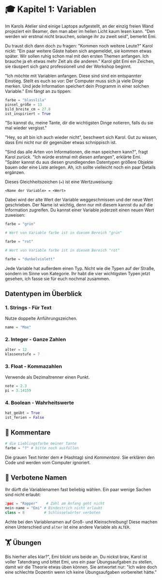 # 🎓 Kapitel 1: Variablen

Im Karols Atelier sind einige Laptops aufgestellt, an der einzig freien Wand projeziert ein Beamer, den man aber im hellen Licht kaum lesen kann. "Den werden wir erstmal nicht brauchen, solange ihr zu zweit seid", bemerkt Emi.

Du traust dich dann doch zu fragen: "Kommen noch weitere Leute?" Karol nickt: "Ein paar weitere Gäste haben sich angemeldet, sie kommen etwas später. Wir sollen ruhig schon mal mit den ersten Themen anfangen. Ich brauche ja eh etwas mehr Zeit als die anderen." Karol gibt Emi ein Zeichen, sie räuspert sich ganz professionell und der Workshop beginnt.

"Ich möchte mit Variablen anfangen. Diese sind sind ein entspannter Einstieg. Stellt es euch so vor: Der Computer muss sich ja viele Dinge merken. Und jede Information speichert dein Programm in einer solchen Variable." Emi fängt an zu tippen:

```py
farbe = "blasslila"
pinsel_größe = 13
bild_breite_cm = 27.8
ist_inspiriert = True
```

"So kannst du, meine Tante, dir die wichtigsten Dinge notieren, falls du sie mal wieder vergisst."

"Hey, so alt bin ich auch wieder nicht", beschwert sich Karol. Gut zu wissen, dass Emi nicht nur dir gegenüber etwas schnippisch ist.

"Sind das alle Arten von Informationen, die man speichern kann?", fragt Karol zurück. "Ich würde erstmal mit diesen anfangen", erklärte Emi. "Später kannst du aus diesen grundlegenden Datentypen größere Objekte bauen oder eine Liste anlegen. Ah, ich sollte vielleicht noch ein paar Details ergänzen.

Dieses Gleichheitszeichen (`=`) ist eine Wertzuweisung:

```
<Name der Variable> = <Wert>
```

Dabei wird der alte Wert der Variable weggeschmissen und der neue Wert geschrieben. Der Name ist wichtig, denn nur mit diesem kannst du auf die Information zugreifen. Du kannst einer Variable jederzeit einen neuen Wert zuweisen:

```py
farbe = "grün"

# Wert von Variable farbe ist in diesem Bereich "grün"

farbe = "rot"

# Wert von Variable farbe ist in diesem Bereich "rot"

farbe = "dunkelviolett"
```

Jede Variable hat außerdem einen Typ. Nicht wie die Typen auf der Straße, sondern im Sinne von Kategorie. Ihr habt die vier wichtigsten Typen jetzt gesehen, ich fasse sie für euch nochmal zusammen.

## Datentypen im Überblick

### 1. Strings - Für Text

Nutze doppelte Anführungszeichen.

```python
name = "Max"
```

### 2. Integer - Ganze Zahlen

```python
alter = 12
klassenstufe = 7
```

### 3. Float - Kommazahlen

Verwende als Dezimaltrenner einen Punkt.

```python
note = 2.3
pi = 3.14159
```

### 4. Boolean - Wahrheitswerte

```python
hat_geübt = True
ist_ferien = False
```

## 📝 Kommentare

```py
# die Lieblingsfarbe meiner Tante
farbe = "?" # bitte noch ausfüllen
```

Die grauen Text hinter dem `#` (Hashtag) sind _Kommentare_. Sie erklären den Code und werden vom Computer ignoriert.

## 🚫 Verbotene Namen

Ihr dürft die Variablenamen fast beliebig wählen. Ein paar wenige Sachen sind nicht erlaubt:

```python
2pac = "Rapper"    # Zahl am Anfang geht nicht
mein-name = "Emi" # Bindestrich nicht erlaubt
class = 8         # Schlüsselwörter verboten
```

Achte bei den Variablenamen auf Groß- und Kleinschreibung! Diese machen einen Unterschied und `alter` ist eine andere Variable als `ALTER`.

## 🏋️ Übungen

Bis hierher alles klar?", Emi blickt uns beide an. Du nickst brav, Karol ist voller Tatendrang und bittet Emi, uns ein paar Übungsaufgaben zu stellen, damit wir die Theorie etwas üben können. Sie antwortet nur: "Ich wäre doch eine schlechte Dozentin wenn ich keine Übungsaufgaben vorbereitet hätte."

